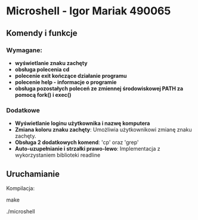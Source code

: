 # Microshell - Igor Mariak 490065

## Komendy i funkcje

### Wymagane:
- **wyświetlanie znaku zachęty**
- **obsługa polecenia cd**
- **polecenie exit kończące działanie programu**
- **polecenie help - informacje o programie**
- **obsługa pozostałych poleceń ze zmiennej środowiskowej PATH za pomocą fork() i exec()**

### Dodatkowe
- **Wyświetlanie loginu użytkownika i nazwę komputera**
- **Zmiana koloru znaku zachęty**: Umożliwia użytkownikowi zmianę znaku zachęty.
- **Obsługa 2 dodatkowych komend**: 'cp' oraz 'grep'
- **Auto-uzupełnianie i strzałki prawo-lewo**: Implementacja z wykorzystaniem biblioteki readline

## Uruchamianie
Kompilacja:

make

./microshell


